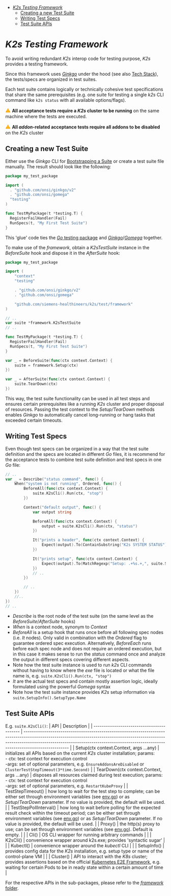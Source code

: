 <!--
SPDX-FileCopyrightText: © 2023 Siemens Healthcare GmbH

SPDX-License-Identifier: MIT
-->

- [*K2s Testing Framework*](#k2s-testing-framework)
	- [Creating a new Test Suite](#creating-a-new-test-suite)
	- [Writing Test Specs](#writing-test-specs)
	- [Test Suite APIs](#test-suite-apis)


# *K2s Testing Framework*
To avoid writing redundant *K2s* interop code for testing purpose, *K2s* provides a testing framework.

Since this framework uses [*Ginkgo*](https://onsi.github.io/ginkgo/#top) under the hood (see also [Tech Stack](../README.md#tech-stack)), the tests/specs are organized in test suites.

Each test suite contains logically or technically cohesive test specifications that share the same prerequisites (e.g. one suite for testing a single *k2s* CLI command like `k2s status` with all available options/flags).

<span style="color:orange;font-size:medium">**⚠** </span> **All acceptance tests require a *K2s* cluster to be running** on the same machine where the tests are executed.

<span style="color:orange;font-size:medium">**⚠** </span> **All *addon*-related acceptance tests require all addons to be disabled** on the *K2s* cluster

## Creating a new Test Suite
Either use the *Ginkgo* CLI for [Bootstrapping a Suite](https://onsi.github.io/ginkgo/#bootstrapping-a-suite) or create a test suite file manually. The result should look like the following:

```go
package my_test_package

import (
  . "github.com/onsi/ginkgo/v2"
  . "github.com/onsi/gomega"
  "testing"
)

func TestMyPackage(t *testing.T) {
  RegisterFailHandler(Fail)
  RunSpecs(t, "My First Test Suite")
}
```
This 'glue' code ties the [*Go* testing package](https://pkg.go.dev/testing) and [*Ginkgo*](https://onsi.github.io/ginkgo/#top)/[*Gomega*](https://onsi.github.io/gomega/#top) together.

To make use of the *framework*, obtain a *K2sTestSuite* instance in the *BeforeSuite* hook and dispose it in the *AfterSuite* hook:

```go
package my_test_package

import (
	"context"
	"testing"

	. "github.com/onsi/ginkgo/v2"
	. "github.com/onsi/gomega"

	"github.com/siemens-healthineers/k2s/test/framework"
)

// ..
var suite *framework.K2sTestSuite
// ..

func TestMyPackage(t *testing.T) {
  RegisterFailHandler(Fail)
  RunSpecs(t, "My First Test Suite")
}

var _ = BeforeSuite(func(ctx context.Context) {
	suite = framework.Setup(ctx)
})

var _ = AfterSuite(func(ctx context.Context) {
	suite.TearDown(ctx)
})
```
This way, the test suite functionality can be used in all test steps and ensures certain prerequisites like a running *K2s* cluster and proper disposal of resources. Passing the test context to the *Setup/TearDown* methods enables *Ginkgo* to automatically cancel long-running or hang tasks that exceeded certain timeouts.

## Writing Test Specs
Even though test specs can be organized in a way that the test suite definition and the specs are located in different *Go* files, it is recommend for the acceptance tests to combine test suite definition and test specs in one *Go* file:

```go
// ..
var _ = Describe("status command", func() {
	When("system is not running", Ordered, func() {
		BeforeAll(func(ctx context.Context) {
			suite.K2sCli().Run(ctx, "stop")
		})

		Context("default output", func() {
			var output string

			BeforeAll(func(ctx context.Context) {
				output = suite.K2sCli().Run(ctx, "status")
			})

			It("prints a header", func(ctx context.Context) {
				Expect(output).To(ContainSubstring("K2s SYSTEM STATUS"))
			})

			It("prints setup", func(ctx context.Context) {
				Expect(output).To(MatchRegexp("Setup: .+%s.+,", suite.SetupInfo().SetupConfig.SetupName))
			})
			// ..
		})

        // ..
    })
    //..
})
// ..
```
- *Describe* is the root node of the test suite (on the same level as the *BeforeSuite*/*AfterSuite* hooks)
- *When* is a context node, synonym to *Context*
- *BeforeAll* is a setup hook that runs once before all following spec nodes (i.e. *It* nodes). Only valid in combination with the *Ordered* flag to guarantee ordered spec execution. Alternatively, *BeforeEach* runs before each spec node and does not require an ordered execution, but in this case it makes sense to run the *status* command once and analyze the output in different specs covering different aspects.
- Note how the test suite instance is used to run *k2s* CLI commands without having to know where the *exe* file is located or what the file name is, e.g. `suite.K2sCli().Run(ctx, "stop")`
- *It* are the actual test specs and contain mostly assertion logic, ideally formulated using the powerful *Gomega* syntax
- Note how the test suite instance provides *K2s* setup information via `suite.SetupInfo().SetupType.Name`

## Test Suite APIs
E.g. `suite.K2sCli()`:
| API                                        | Description                                                                                                                                                                                                                                                      |
| ------------------------------------------ | ---------------------------------------------------------------------------------------------------------------------------------------------------------------------------------------------------------------------------------------------------------------- |
| Setup(ctx context.Context, args ...any)    | initializes all APIs based on the current *K2s* cluster installation; params:<br>- ctx: test context for execution control<br>-args: set of optional parameters, e.g. `EnsureAddonsAreDisabled` or `ClusterTestStepTimeout(3*time.Second)`                       |
| TearDown(ctx context.Context, args ...any) | disposes all resources claimed during test execution; params:<br>- ctx: test context for execution control<br>-args: set of optional parameters, e.g. `RestartKubeProxy`                                                                                         |
| TestStepTimeout()                          | how long to wait for the test step to complete; can be either set through environment variables (see [env.go](env.go)) or as *Setup*/*TearDown* parameter. If no value is provided, the default will be used.                                                    |
| TestStepPollInterval()                     | how long to wait before polling for the expected result check within the timeout period; can be either set through environment variables (see [env.go](env.go)) or as *Setup*/*TearDown* parameter. If no value is provided, the default will be used.           |
| Proxy()                                    | the http(s) proxy to use; can be set through environment variables (see [env.go](env.go)). Default is empty.                                                                                                                                                     |  |
| Cli()                                      | OS CLI wrapper for running arbitrary commands                                                                                                                                                                                                                    |  |
| K2sCli()                                   | convenience wrapper around k2s.exe; provides 'syntactic sugar'                                                                                                                                                                                                   |  |
| Kubectl()                                  | convenience wrapper around the *kubectl* CLI                                                                                                                                                                                                                     |  |
| SetupInfo()                                | provides config data for the *K2s* installation, e.g. setup type or name of the control-plane VM                                                                                                                                                                 |  |
| Cluster()                                  | API to interact with the *K8s* cluster; provides assertions based on the official [Kubernetes E2E Framework](https://github.com/kubernetes-sigs/e2e-framework#e2e-framework), e.g. waiting for certain Pods to be in ready state within a certain amount of time |

For the respective APIs in the sub-packages, please refer to the [*framework* folder](./).
